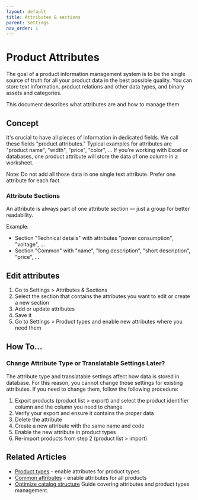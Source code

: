 ```yaml
---
layout: default
title: Attributes & sections
parent: Settings
nav_order: 1
---
```


# Product Attributes

The goal of a product information management system is to be the single source of truth for all your product data in the best possible quality. You can store text information, product relations and other data types, and binary assets and categories.

This document describes what attributes are and how to manage them.

## Concept
It's crucial to have all pieces of information in dedicated fields. We call these fields "product attributes." Typical examples for attributes are "product name", "width", "price", "color", ... If you're working with Excel or databases, one product attribute will store the data of one column in a worksheet.

Note: Do not add all those data in one single text attribute. Prefer one attribute for each fact.

### Attribute Sections
An attribute is always part of one attribute section — just a group for better readability.

Example:

* Section "Technical details" with attributes "power consumption", "voltage", ...
* Section "Common" with "name", "long description", "short description", "price", ...

## Edit attributes

1. Go to Settings > Attributes & Sections
2. Select the section that contains the attributes you want to edit or create a new section
3. Add or update attributes
4. Save it
5. Go to Settings > Product types and enable new attributes where you need them

## How To...

### Change Attribute Type or Translatable Settings Later?
The attribute type and translatable settings affect how data is stored in database. For this reason, you cannot change those settings for existing attributes. If you need to change them, follow the following procedure:

1. Export products (product list > export) and select the product identifier column and the column you need to change
2. Verify your export and ensure it contains the proper data
3. Delete the attribute
4. Create a new attribute with the same name and code
5. Enable the new attribute in product types
6. Re-import products from step 2 (product list > import)

## Related Articles

* [Product types](./product-types.md) - enable attributes for product types
* [Common attributes](./common-attributes.md) - enable attributes for all products
* [Optimize catalog structure](../initial-setup/optimize-catalog-structure.md)
Guide covering attributes and product types management.